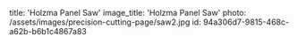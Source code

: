 title: 'Holzma Panel Saw'
image_title: 'Holzma Panel Saw'
photo: /assets/images/precision-cutting-page/saw2.jpg
id: 94a306d7-9815-468c-a62b-b6b1c4867a83
